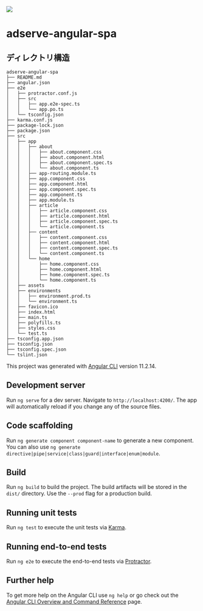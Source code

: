 ![](https://img.shields.io/badge/11.2.14-Angular-DD0031.svg?logo=angular&style=plastic)
# adserve-angular-spa

## ディレクトリ構造
```
adserve-angular-spa
├── README.md
├── angular.json
├── e2e
│   ├── protractor.conf.js
│   ├── src
│   │   ├── app.e2e-spec.ts
│   │   └── app.po.ts
│   └── tsconfig.json
├── karma.conf.js
├── package-lock.json
├── package.json
├── src
│   ├── app
│   │   ├── about
│   │   │   ├── about.component.css
│   │   │   ├── about.component.html
│   │   │   ├── about.component.spec.ts
│   │   │   └── about.component.ts
│   │   ├── app-routing.module.ts
│   │   ├── app.component.css
│   │   ├── app.component.html
│   │   ├── app.component.spec.ts
│   │   ├── app.component.ts
│   │   ├── app.module.ts
│   │   ├── article
│   │   │   ├── article.component.css
│   │   │   ├── article.component.html
│   │   │   ├── article.component.spec.ts
│   │   │   └── article.component.ts
│   │   ├── content
│   │   │   ├── content.component.css
│   │   │   ├── content.component.html
│   │   │   ├── content.component.spec.ts
│   │   │   └── content.component.ts
│   │   └── home
│   │       ├── home.component.css
│   │       ├── home.component.html
│   │       ├── home.component.spec.ts
│   │       └── home.component.ts
│   ├── assets
│   ├── environments
│   │   ├── environment.prod.ts
│   │   └── environment.ts
│   ├── favicon.ico
│   ├── index.html
│   ├── main.ts
│   ├── polyfills.ts
│   ├── styles.css
│   └── test.ts
├── tsconfig.app.json
├── tsconfig.json
├── tsconfig.spec.json
└── tslint.json
```

This project was generated with [Angular CLI](https://github.com/angular/angular-cli) version 11.2.14.

## Development server

Run `ng serve` for a dev server. Navigate to `http://localhost:4200/`. The app will automatically reload if you change any of the source files.

## Code scaffolding

Run `ng generate component component-name` to generate a new component. You can also use `ng generate directive|pipe|service|class|guard|interface|enum|module`.

## Build

Run `ng build` to build the project. The build artifacts will be stored in the `dist/` directory. Use the `--prod` flag for a production build.

## Running unit tests

Run `ng test` to execute the unit tests via [Karma](https://karma-runner.github.io).

## Running end-to-end tests

Run `ng e2e` to execute the end-to-end tests via [Protractor](http://www.protractortest.org/).

## Further help

To get more help on the Angular CLI use `ng help` or go check out the [Angular CLI Overview and Command Reference](https://angular.io/cli) page.
